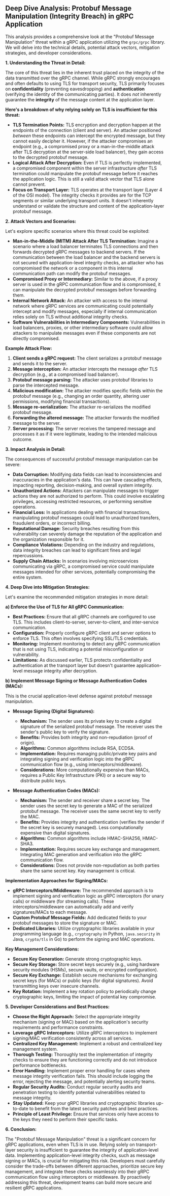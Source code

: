 ## Deep Dive Analysis: Protobuf Message Manipulation (Integrity Breach) in gRPC Application

This analysis provides a comprehensive look at the "Protobuf Message Manipulation" threat within a gRPC application utilizing the `grpc/grpc` library. We will delve into the technical details, potential attack vectors, mitigation strategies, and developer considerations.

**1. Understanding the Threat in Detail:**

The core of this threat lies in the inherent trust placed on the integrity of the data transmitted over the gRPC channel. While gRPC strongly encourages and often defaults to using TLS for transport security, TLS primarily focuses on **confidentiality** (preventing eavesdropping) and **authentication** (verifying the identity of the communicating parties). It does *not* inherently guarantee the **integrity** of the message content at the application layer.

**Here's a breakdown of why relying solely on TLS is insufficient for this threat:**

* **TLS Termination Points:** TLS encryption and decryption happen at the endpoints of the connection (client and server). An attacker positioned *between* these endpoints can intercept the encrypted message, but they cannot easily decipher it. However, if the attacker compromises an endpoint (e.g., a compromised proxy or a man-in-the-middle attack after TLS decryption at the server-side load balancer), they gain access to the decrypted protobuf message.
* **Logical Attack After Decryption:** Even if TLS is perfectly implemented, a compromised component within the server infrastructure *after* TLS termination could manipulate the protobuf message before it reaches the application logic. This is still a valid attack vector that TLS alone cannot prevent.
* **Focus on Transport Layer:** TLS operates at the transport layer (Layer 4 of the OSI model). The integrity checks it provides are for the TCP segments or similar underlying transport units. It doesn't inherently understand or validate the structure and content of the application-layer protobuf message.

**2. Attack Vectors and Scenarios:**

Let's explore specific scenarios where this threat could be exploited:

* **Man-in-the-Middle (MITM) Attack After TLS Termination:**  Imagine a scenario where a load balancer terminates TLS connections and then forwards decrypted gRPC messages to backend servers. If the communication between the load balancer and the backend servers is not secured with application-level integrity checks, an attacker who has compromised the network or a component in this internal communication path can modify the protobuf messages.
* **Compromised Proxy or Intermediary:**  Similar to the above, if a proxy server is used in the gRPC communication flow and is compromised, it can manipulate the decrypted protobuf messages before forwarding them.
* **Internal Network Attack:** An attacker with access to the internal network where gRPC services are communicating could potentially intercept and modify messages, especially if internal communication relies solely on TLS without additional integrity checks.
* **Software Vulnerabilities in Intermediary Components:** Vulnerabilities in load balancers, proxies, or other intermediary software could allow attackers to manipulate messages even if these components are not directly compromised.

**Example Attack Flow:**

1. **Client sends a gRPC request:**  The client serializes a protobuf message and sends it to the server.
2. **Message interception:** An attacker intercepts the message *after* TLS decryption (e.g., at a compromised load balancer).
3. **Protobuf message parsing:** The attacker uses protobuf libraries to parse the intercepted message.
4. **Malicious modification:** The attacker modifies specific fields within the protobuf message (e.g., changing an order quantity, altering user permissions, modifying financial transactions).
5. **Message re-serialization:** The attacker re-serializes the modified protobuf message.
6. **Forwarding the altered message:** The attacker forwards the modified message to the server.
7. **Server processing:** The server receives the tampered message and processes it as if it were legitimate, leading to the intended malicious outcome.

**3. Impact Analysis in Detail:**

The consequences of successful protobuf message manipulation can be severe:

* **Data Corruption:** Modifying data fields can lead to inconsistencies and inaccuracies in the application's data. This can have cascading effects, impacting reporting, decision-making, and overall system integrity.
* **Unauthorized Actions:** Attackers can manipulate messages to trigger actions they are not authorized to perform. This could involve escalating privileges, accessing restricted resources, or performing sensitive operations.
* **Financial Loss:** In applications dealing with financial transactions, manipulating protobuf messages could lead to unauthorized transfers, fraudulent orders, or incorrect billing.
* **Reputational Damage:** Security breaches resulting from this vulnerability can severely damage the reputation of the application and the organization responsible for it.
* **Compliance Violations:** Depending on the industry and regulations, data integrity breaches can lead to significant fines and legal repercussions.
* **Supply Chain Attacks:** In scenarios involving microservices communicating via gRPC, a compromised service could manipulate messages intended for other services, potentially compromising the entire system.

**4. Deep Dive into Mitigation Strategies:**

Let's examine the recommended mitigation strategies in more detail:

**a) Enforce the Use of TLS for All gRPC Communication:**

* **Best Practices:** Ensure that all gRPC channels are configured to use TLS. This includes client-to-server, server-to-client, and inter-service communication.
* **Configuration:**  Properly configure gRPC client and server options to enforce TLS. This often involves specifying SSL/TLS credentials.
* **Monitoring:** Implement monitoring to detect any gRPC communication that is not using TLS, indicating a potential misconfiguration or vulnerability.
* **Limitations:** As discussed earlier, TLS protects confidentiality and authentication at the transport layer but doesn't guarantee application-level message integrity after decryption.

**b) Implement Message Signing or Message Authentication Codes (MACs):**

This is the crucial application-level defense against protobuf message manipulation.

* **Message Signing (Digital Signatures):**
    * **Mechanism:**  The sender uses its private key to create a digital signature of the serialized protobuf message. The receiver uses the sender's public key to verify the signature.
    * **Benefits:** Provides both integrity and non-repudiation (proof of origin).
    * **Algorithms:** Common algorithms include RSA, ECDSA.
    * **Implementation:**  Requires managing public/private key pairs and integrating signing and verification logic into the gRPC communication flow (e.g., using interceptors/middleware).
    * **Considerations:**  More computationally expensive than MACs, requires a Public Key Infrastructure (PKI) or a secure way to distribute public keys.

* **Message Authentication Codes (MACs):**
    * **Mechanism:**  The sender and receiver share a secret key. The sender uses the secret key to generate a MAC of the serialized protobuf message. The receiver uses the same secret key to verify the MAC.
    * **Benefits:**  Provides integrity and authentication (verifies the sender if the secret key is securely managed). Less computationally expensive than digital signatures.
    * **Algorithms:** Common algorithms include HMAC-SHA256, HMAC-SHA3.
    * **Implementation:** Requires secure key exchange and management. Integrating MAC generation and verification into the gRPC communication flow.
    * **Considerations:**  Does not provide non-repudiation as both parties share the same secret key. Key management is critical.

**Implementation Approaches for Signing/MACs:**

* **gRPC Interceptors/Middleware:**  The recommended approach is to implement signing and verification logic as gRPC interceptors (for unary calls) or middleware (for streaming calls). These interceptors/middleware can automatically add and verify signatures/MACs to each message.
* **Custom Protobuf Message Fields:**  Add dedicated fields to your protobuf messages to store the signature or MAC.
* **Dedicated Libraries:** Utilize cryptographic libraries available in your programming language (e.g., `cryptography` in Python, `java.security` in Java, `crypto/tls` in Go) to perform the signing and MAC operations.

**Key Management Considerations:**

* **Secure Key Generation:** Generate strong cryptographic keys.
* **Secure Key Storage:** Store secret keys securely (e.g., using hardware security modules (HSMs), secure vaults, or encrypted configuration).
* **Secure Key Exchange:**  Establish secure mechanisms for exchanging secret keys (for MACs) or public keys (for digital signatures). Avoid transmitting keys over insecure channels.
* **Key Rotation:** Implement a key rotation policy to periodically change cryptographic keys, limiting the impact of potential key compromise.

**5. Developer Considerations and Best Practices:**

* **Choose the Right Approach:** Select the appropriate integrity mechanism (signing or MAC) based on the application's security requirements and performance constraints.
* **Leverage gRPC Interceptors:** Utilize gRPC interceptors to implement signing/MAC verification consistently across all services.
* **Centralized Key Management:** Implement a robust and centralized key management system.
* **Thorough Testing:**  Thoroughly test the implementation of integrity checks to ensure they are functioning correctly and do not introduce performance bottlenecks.
* **Error Handling:** Implement proper error handling for cases where message integrity verification fails. This should include logging the error, rejecting the message, and potentially alerting security teams.
* **Regular Security Audits:** Conduct regular security audits and penetration testing to identify potential vulnerabilities related to message integrity.
* **Stay Updated:** Keep your gRPC libraries and cryptographic libraries up-to-date to benefit from the latest security patches and best practices.
* **Principle of Least Privilege:** Ensure that services only have access to the keys they need to perform their specific tasks.

**6. Conclusion:**

The "Protobuf Message Manipulation" threat is a significant concern for gRPC applications, even when TLS is in use. Relying solely on transport-layer security is insufficient to guarantee the integrity of application-level data. Implementing application-level integrity checks, such as message signing or MACs, is crucial for mitigating this risk. Developers must carefully consider the trade-offs between different approaches, prioritize secure key management, and integrate these checks seamlessly into their gRPC communication flow using interceptors or middleware. By proactively addressing this threat, development teams can build more secure and resilient gRPC applications.
